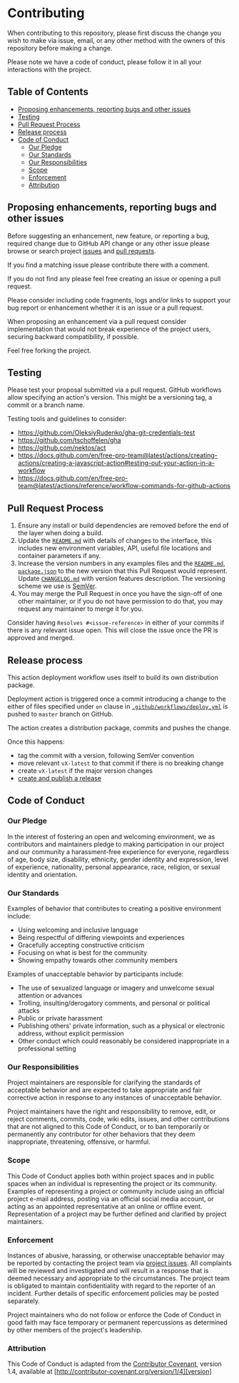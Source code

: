 # Contributing

When contributing to this repository,
please first discuss the change you wish to make via issue,
email, or any other method with the owners of this repository
before making a change. 

Please note we have a code of conduct, please follow it
in all your interactions with the project.

<!-- START doctoc generated TOC please keep comment here to allow auto update -->
<!-- DON'T EDIT THIS SECTION, INSTEAD RE-RUN doctoc TO UPDATE -->
## Table of Contents

- [Proposing enhancements, reporting bugs and other issues](#proposing-enhancements-reporting-bugs-and-other-issues)
- [Testing](#testing)
- [Pull Request Process](#pull-request-process)
- [Release process](#release-process)
- [Code of Conduct](#code-of-conduct)
  - [Our Pledge](#our-pledge)
  - [Our Standards](#our-standards)
  - [Our Responsibilities](#our-responsibilities)
  - [Scope](#scope)
  - [Enforcement](#enforcement)
  - [Attribution](#attribution)

<!-- END doctoc generated TOC please keep comment here to allow auto update -->
<!-- generated with [DocToc](https://github.com/thlorenz/doctoc) -->

## Proposing enhancements, reporting bugs and other issues

Before suggesting an enhancement, new feature, or reporting a bug,
required change due to GitHub API change or any other issue
please browse or search project
[issues](https://github.com/OleksiyRudenko/gha-git-credentials/issues)
and [pull requests](https://github.com/OleksiyRudenko/gha-git-credentials/pulls).

If you find a matching issue please contribute there with a comment.

If you do not find any please feel free creating an issue or
opening a pull request.

Please consider including code fragments, logs and/or links
to support your bug report or enhancement whether it is
an issue or a pull request.

When proposing an enhancement via a pull request consider
implementation that would not break experience of the project
users, securing backward compatibility, if possible.

Feel free forking the project.

## Testing

Please test your proposal submitted via a pull request.
GitHub workflows allow specifying an action's version.
This might be a versioning tag, a commit or a branch name.

Testing tools and guidelines to consider:
- https://github.com/OleksiyRudenko/gha-git-credentials-test
- https://github.com/tschoffelen/gha
- https://github.com/nektos/act
- https://docs.github.com/en/free-pro-team@latest/actions/creating-actions/creating-a-javascript-action#testing-out-your-action-in-a-workflow
- https://docs.github.com/en/free-pro-team@latest/actions/reference/workflow-commands-for-github-actions

## Pull Request Process

1. Ensure any install or build dependencies are removed before 
   the end of the layer when doing a build.
2. Update the [`README.md`](./README.md) with details of changes to the interface,
   this includes new environment variables, API, 
   useful file locations and container parameters if any.
3. Increase the version numbers in any examples files and
   the [`README.md`](./README.md), [`package.json`](package.json) to the new version that this
   Pull Request would represent.
   Update [`CHANGELOG.md`](./CHANGELOG.md) with version features description.
   The versioning scheme we use is [SemVer](http://semver.org/).
4. You may merge the Pull Request in once you have the sign-off
   of one other maintainer, or if you 
   do not have permission to do that, 
   you may request any maintainer to merge it for you.

Consider having `Resolves #<issue-reference>` in either of your commits
if there is any relevant issue open. This will close the issue once
the PR is approved and merged.

## Release process

This action deployment workflow uses itself to build its own distribution package.

Deployment action is triggered once a commit introducing a change to
the either of files specified under `on` clause
in [`.github/workflows/deploy.yml`](./.github/workflows/deploy.yml)
is pushed to `master` branch on GitHub.

The action creates a distribution package, commits and pushes the change.

Once this happens:
- tag the commit with a version, following SemVer convention
- move relevant `vX-latest` to that commit if there is no breaking change
- create `vX-latest` if the major version changes
- [create and publish a release](https://github.com/OleksiyRudenko/gha-git-credentials/releases)

## Code of Conduct

### Our Pledge

In the interest of fostering an open and welcoming environment, we as
contributors and maintainers pledge to making participation in our project and
our community a harassment-free experience for everyone, regardless of age, body
size, disability, ethnicity, gender identity and expression, level of experience,
nationality, personal appearance, race, religion, or sexual identity and
orientation.

### Our Standards

Examples of behavior that contributes to creating a positive environment
include:

* Using welcoming and inclusive language
* Being respectful of differing viewpoints and experiences
* Gracefully accepting constructive criticism
* Focusing on what is best for the community
* Showing empathy towards other community members

Examples of unacceptable behavior by participants include:

* The use of sexualized language or imagery and unwelcome sexual
  attention or advances
* Trolling, insulting/derogatory comments, and personal or political attacks
* Public or private harassment
* Publishing others' private information, such as a physical or electronic
  address, without explicit permission
* Other conduct which could reasonably be considered inappropriate in a
  professional setting

### Our Responsibilities

Project maintainers are responsible for clarifying the standards of acceptable
behavior and are expected to take appropriate and fair corrective action in
response to any instances of unacceptable behavior.

Project maintainers have the right and responsibility to remove, edit, or
reject comments, commits, code, wiki edits, issues, and other contributions
that are not aligned to this Code of Conduct, or to ban temporarily or
permanently any contributor for other behaviors that they deem inappropriate,
threatening, offensive, or harmful.

### Scope

This Code of Conduct applies both within project spaces and in public spaces
when an individual is representing the project or its community. Examples of
representing a project or community include using an official project e-mail
address, posting via an official social media account, or acting as an appointed
representative at an online or offline event. Representation of a project may be
further defined and clarified by project maintainers.

### Enforcement

Instances of abusive, harassing, or otherwise unacceptable behavior may be
reported by contacting the project team via [project issues](https://github.com/OleksiyRudenko/gha-git-credentials/issues).
All complaints will be reviewed and investigated and will result in a response that
is deemed necessary and appropriate to the circumstances. The project team is
obligated to maintain confidentiality with regard to the reporter of an incident.
Further details of specific enforcement policies may be posted separately.

Project maintainers who do not follow or enforce the Code of Conduct in good
faith may face temporary or permanent repercussions as determined by other
members of the project's leadership.

### Attribution

This Code of Conduct is adapted from the [Contributor Covenant][homepage], version 1.4,
available at [http://contributor-covenant.org/version/1/4][version]

[homepage]: http://contributor-covenant.org
[version]: http://contributor-covenant.org/version/1/4/
